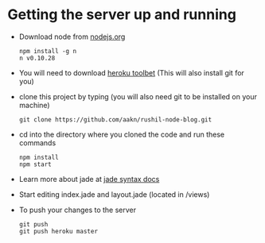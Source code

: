 Getting the server up and running
=

* Download node from [nodejs.org](http://nodejs.org/download/)

    ```
    npm install -g n
    n v0.10.28
    ```

* You will need to download [heroku toolbet](https://toolbelt.heroku.com/windows) (This will also install git for you)
* clone this project by typing (you will also need git to be installed on your machine)

	```
	git clone https://github.com/aakn/rushil-node-blog.git
	```
* cd into the directory where you cloned the code and run these commands

    ```
	npm install
    npm start
    ```
* Learn more about jade at [jade syntax docs](http://naltatis.github.io/jade-syntax-docs/)
* Start editing index.jade and layout.jade (located in /views)
* To push your changes to the server

    ```
    git push
    git push heroku master
    ```
